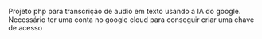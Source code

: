 Projeto php para transcrição de audio em texto usando a IA do google.
Necessário ter uma conta no google cloud para conseguir criar uma chave de acesso
